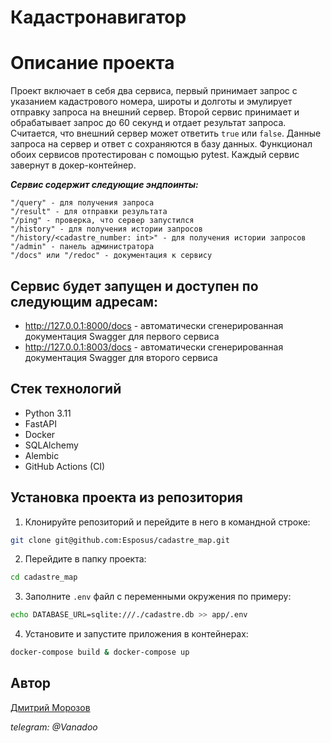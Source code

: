 # Кадастронавигатор

Описание проекта
===================
Проект включает в себя два сервиса, первый принимает запрос с указанием кадастрового номера, широты и долготы и эмулирует отправку запроса на внешний сервер. Второй сервис принимает и  обрабатывает запрос до 60 секунд и отдает результат запроса. Считается, что внешний сервер может ответить `true` или `false`. Данные запроса на сервер и ответ с сохраняются в базу данных. 
Функционал обоих сервисов протестирован с помощью pytest. Каждый сервис завернут в докер-контейнер.

***Сервис содержит следующие эндпоинты:***

```
"/query" - для получения запроса
"/result" - для отправки результата
"/ping" - проверка, что сервер запустился
"/history" - для получения истории запросов
"/history/<cadastre_number: int>" - для получения истории запросов
"/admin" - панель администратора
"/docs" или "/redoc" - документация к сервису
```

Сервис будет запущен и доступен по следующим адресам:
--------------------------------------------------------

- http://127.0.0.1:8000/docs - автоматически сгенерированная документация Swagger для первого сервиса
- http://127.0.0.1:8003/docs - автоматически сгенерированная документация Swagger для второго сервиса

Стек технологий
----------
* Python 3.11
* FastAPI
* Docker
* SQLAlchemy
* Alembic
* GitHub Actions (CI)

Установка проекта из репозитория
----------

1. Клонируйте репозиторий и перейдите в него в командной строке:
```bash
git clone git@github.com:Esposus/cadastre_map.git
```
2. Перейдите в папку проекта:
```bash
cd cadastre_map
```
3. Заполните ```.env``` файл с переменными окружения по примеру:
```bash 
echo DATABASE_URL=sqlite:///./cadastre.db >> app/.env
```
4. Установите и запустите приложения в контейнерах:
```bash 
docker-compose build & docker-compose up
```
 
## Автор 
[Дмитрий Морозов](https://github.com/Esposus "GitHub аккаунт")

*telegram: @Vanadoo*